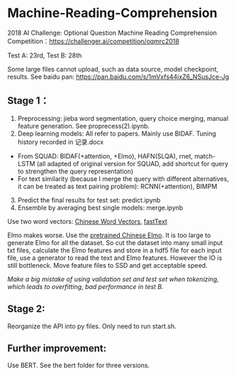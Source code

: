 # Machine-Reading-Comprehension
2018 AI Challenge: Optional Question Machine Reading Comprehension
Competition：https://challenger.ai/competition/oqmrc2018

Test A: 23rd, Test B: 28th

Some large files cannot upload, such as data source, model checkpoint, results. See baidu pan: https://pan.baidu.com/s/1mVxfs44jxZ6_NSusJce-Jg

## Stage 1：
1. Preprocessing: jieba word segmentation, query choice merging, manual feature generation. See proprecess(2).ipynb.
2. Deep learning models: All refer to papers. Mainly use BIDAF. Tuning history recorded in 记录.docx
* From SQUAD: BIDAF(+attention, +Elmo), HAFN(SLQA), rnet, match-LSTM (all adapted of original version for SQUAD, add shortcut for query to strengthen the query representation)
* For text similarity (because I merge the query with different alternatives, it can be treated as text pairing problem): RCNN(+attention), BIMPM
3. Predict the final results for test set: predict.ipynb
4. Ensemble by averaging best single models: merge.ipynb

Use two word vectors: [Chinese Word Vectors](https://github.com/Embedding/Chinese-Word-Vectors), [fastText](https://fasttext.cc/docs/en/crawl-vectors.html)

Elmo makes worse. Use the [pretrained Chinese Elmo](https://github.com/HIT-SCIR/ELMoForManyLangs). It is too large to generate Elmo for all the dataset. So cut the dataset into many small input txt files, calculate the Elmo features and store in a hdf5 file for each input file, use a generator to read the text and Elmo features. However the IO is still bottleneck. Move feature files to SSD and get acceptable speed.

*Make a big mistake of using validation set and test set when tokenizing, which leads to overfitting, bad performance in test B.*

## Stage 2:
Reorganize the API into py files. Only need to run start.sh.

## Further improvement:
Use BERT. See the bert folder for three versions.

